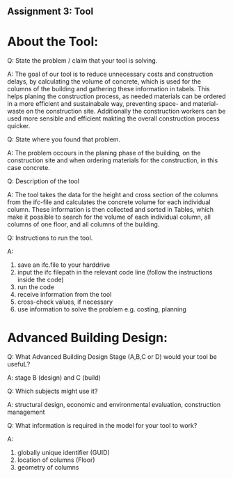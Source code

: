 ## Assignment 3: Tool

# About the Tool:

Q: State the problem / claim that your tool is solving.

A: The goal of our tool is to reduce unnecessary costs and construction delays, by calculating the volume of concrete, which is used for the columns of the building and gathering these information in tabels. This helps planing the construction process, as needed materials can be ordered in a more efficient and sustainabale way, preventing space- and material-waste on the construction site. Additionally the construction workers can be used more sensible and efficient makting the overall construction process quicker.

Q: State where you found that problem.

A: The problem occours in the planing phase of the building, on the construction site and when ordering materials for the construction, in this case concrete.

Q: Description of the tool

A: The tool takes the data for the height and cross section of the columns from the ifc-file and calculates the concrete volume for each individual column. These information is then collected and sorted in Tables, which make it possible to search for the volume of each individual column, all columns of one floor, and all columns of the building.

Q: Instructions to run the tool.

A: 
1. save an ifc.file to your harddrive
2. input the ifc filepath in the relevant code line (follow the instructions inside the code)
3. run the code
4. receive information from the tool
5. cross-check values, if necessary
6. use information to solve the problem e.g. costing, planning

# Advanced Building Design:

Q: What Advanced Building Design Stage (A,B,C or D) would your tool be usefuL?

A: stage B (design) and C (build)

Q: Which subjects might use it?

A: structural design, economic and environmental evaluation, construction management 

Q: What information is required in the model for your tool to work?

A:
1. globally unique identifier (GUID)
2. location of columns (Floor)
3. geometry of columns
   
